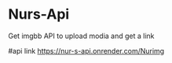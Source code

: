 # Nurs-Api


Get imgbb API 
to upload modia and get a link

#api link
https://nur-s-api.onrender.com/Nurimg
